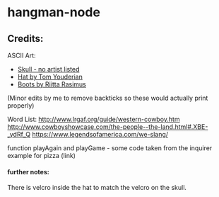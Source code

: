 # hangman-node

## Credits:

ASCII Art:

-   [Skull - no artist listed](http://www.asciiworld.com/-Death-Co-.html)
-   [Hat by Tom Youderian](https://www.asciiart.eu/clothing-and-accessories/hats)
-   [Boots by Riitta Rasimus](https://www.asciiart.eu/clothing-and-accessories/footwear)

(Minor edits by me to remove backticks so these would actually print properly)

Word List:
http://www.lrgaf.org/guide/western-cowboy.htm
http://www.cowboyshowcase.com/the-people--the-land.html#.XBE-_ydRf_Q
https://www.legendsofamerica.com/we-slang/

function playAgain and playGame - some code taken from the inquirer example for pizza (link)

#### further notes:

There is velcro inside the hat to match the velcro on the skull.
